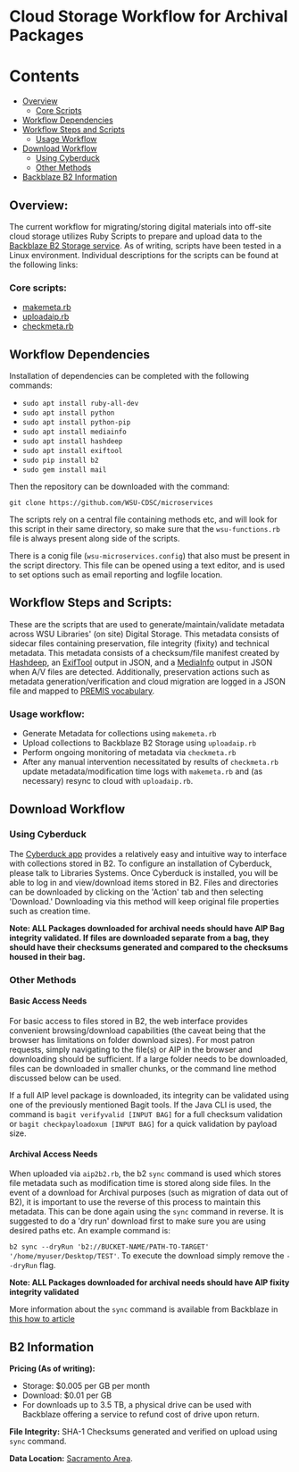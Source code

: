 
# Cloud Storage Workflow for Archival Packages

# Contents
* [Overview](#overview)
  - [Core Scripts](#core-scripts)
* [Workflow Dependencies](#workflow-dependencies)
* [Workflow Steps and Scripts](#workflow-steps-and-scripts)
  - [Usage Workflow](#usage-workflow)
* [Download Workflow](#download-workflow)
  - [Using Cyberduck](#using-cyberduck)
  - [Other Methods](#other-methods)
* [Backblaze B2 Information](#b2-information)

## Overview:
The current workflow for migrating/storing digital materials into off-site cloud storage utilizes Ruby Scripts to prepare and upload data to the [Backblaze B2 Storage service](https://www.backblaze.com/b2/cloud-storage.html). As of writing, scripts have been tested in a Linux environment. Individual descriptions for the scripts can be found at the following links:

### Core scripts:
* [makemeta.rb](https://github.com/WSU-CDSC/microservices/blob/master/Resources/makemeta.md)
* [uploadaip.rb](https://github.com/WSU-CDSC/microservices/blob/master/Resources/uploadaip.md)
* [checkmeta.rb](https://github.com/WSU-CDSC/microservices/blob/master/Resources/checkmeta.md)

## Workflow Dependencies

Installation of dependencies can be completed with the following commands:
* `sudo apt install ruby-all-dev`
* `sudo apt install python`
* `sudo apt install python-pip`
* `sudo apt install mediainfo`
* `sudo apt install hashdeep`
* `sudo apt install exiftool`
* `sudo pip install b2`
* `sudo gem install mail`

Then the repository can be downloaded with the command:

`git clone https://github.com/WSU-CDSC/microservices`

The scripts rely on a central file containing methods etc, and will look for this script in their same directory, so make sure that the `wsu-functions.rb` file is always present along side of the scripts.

There is a conig file (`wsu-microservices.config`) that also must be present in the script directory. This file can be opened using a text editor, and is used to set options such as email reporting and logfile location.

## Workflow Steps and Scripts:

These are the scripts that are used to generate/maintain/validate metadata across WSU Libraries' (on site) Digital Storage. This metadata consists of sidecar files containing preservation, file integrity (fixity) and technical metadata. This metadata consists of a checksum/file manifest created by [Hashdeep](http://md5deep.sourceforge.net/start-hashdeep.html), an [ExifTool](https://www.sno.phy.queensu.ca/~phil/exiftool/) output in JSON, and a [MediaInfo](https://mediaarea.net/en/MediaInfo) output in JSON when A/V files are detected. Additionally, preservation actions such as metadata generation/verification and cloud migration are logged in a JSON file and mapped to [PREMIS vocabulary](http://id.loc.gov/vocabulary/preservation/eventType.html).

### Usage workflow:
* Generate Metadata for collections using `makemeta.rb`
* Upload collections to Backblaze B2 Storage using `uploadaip.rb`
* Perform ongoing monitoring of metadata via `checkmeta.rb`
* After any manual intervention necessitated by results of `checkmeta.rb` update metadata/modification time logs with `makemeta.rb` and (as necessary) resync to cloud with `uploadaip.rb`.

## Download Workflow

### Using Cyberduck
The [Cyberduck app](https://cyberduck.io/) provides a relatively easy and intuitive way to interface with collections stored in B2. To configure an installation of Cyberduck, please talk to Libraries Systems. Once Cyberduck is installed, you will be able to log in and view/download items stored in B2. Files and directories can be downloaded by clicking on the 'Action' tab and then selecting 'Download.' Downloading via this method will keep original file properties such as creation time.

__Note: ALL Packages downloaded for archival needs should have AIP Bag integrity validated. If files are downloaded separate from a bag, they should have their checksums generated and compared to the checksums housed in their bag.__

### Other Methods

#### Basic Access Needs
For basic access to files stored in B2, the web interface provides convenient browsing/download capabilities (the caveat being that the browser has limitations on folder download sizes). For most patron requests, simply navigating to the file(s) or AIP in the browser and downloading should be sufficient. If a large folder needs to be downloaded, files can be downloaded in smaller chunks, or the command line method discussed below can be used.

If a full AIP level package is downloaded, its integrity can be validated using one of the previously mentioned Bagit tools. If the Java CLI is used, the command is `bagit verifyvalid [INPUT BAG]` for a full checksum validation or `bagit checkpayloadoxum [INPUT BAG]` for a quick validation by payload size.

#### Archival Access Needs
When uploaded via `aip2b2.rb`, the b2 `sync` command is used which stores file metadata such as modification time is stored along side files. In the event of a download for Archival purposes (such as migration of data out of B2), it is important to use the reverse of this process to maintain this metadata. This can be done again using the `sync` command in reverse. It is suggested to do a 'dry run' download first to make sure you are using desired paths etc. An example command is:

`b2 sync --dryRun 'b2://BUCKET-NAME/PATH-TO-TARGET' '/home/myuser/Desktop/TEST'`. To execute the download simply remove the `--dryRun` flag.

__Note: ALL Packages downloaded for archival needs should have AIP fixity integrity validated__

More information about the `sync` command is available from Backblaze in [this how to article](https://help.backblaze.com/hc/en-us/articles/226937867-How-do-I-use-the-b2-sync-command-)

## B2 Information
__Pricing (As of writing):__
* Storage: $0.005 per GB per month
* Download: $0.01 per GB
* For downloads up to 3.5 TB, a physical drive can be used with Backblaze offering a service to refund cost of drive upon return.

__File Integrity:__ SHA-1 Checksums generated and verified on upload using `sync` command.

__Data Location:__ [Sacramento Area](https://help.backblaze.com/hc/en-us/articles/217667468-B2-Security-and-Redundancy).





